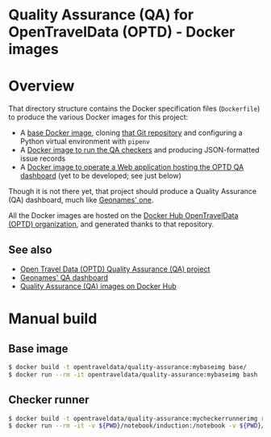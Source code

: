 Quality Assurance (QA) for OpenTravelData (OPTD) - Docker images
================================================================

# Overview
That directory structure contains the Docker specification files
(``Dockerfile``) to produce the various Docker images for this project:
* A [base Docker image](base/),
  cloning [that Git repository](https://hub.docker.com/r/opentraveldata/quality-assurance)
  and configuring a Python virtual environment with ``pipenv``
* A [Docker image to run the QA checkers](run-checkers/)
  and producing JSON-formatted issue records
* A [Docker image to operate a Web application hosting the OPTD QA dashboard](dashboard/)
  (yet to be developed; see just below)

Though it is not there yet, that project should produce
a Quality Assurance (QA) dashboard, much like
[Geonames' one](http://qa.geonames.org/qa/).

All the Docker images are hosted on the
[Docker Hub OpenTravelData (OPTD) organization](https://hub.docker.com/r/opentraveldata/quality-assurance/builds/),
and generated thanks to that repository.

## See also
* [Open Travel Data (OPTD) Quality Assurance (QA) project](../)
* [Geonames' QA dashboard](http://qa.geonames.org/qa/)
* [Quality Assurance (QA) images on Docker Hub](https://hub.docker.com/r/opentraveldata/quality-assurance)

# Manual build

## Base image
```bash
$ docker build -t opentraveldata/quality-assurance:mybaseimg base/
$ docker run --rm -it opentraveldata/quality-assurance:mybaseimg bash
```

## Checker runner
```bash
$ docker build -t opentraveldata/quality-assurance:mycheckerrunnerimg run-checkers/
$ docker run --rm -it -v ${PWD}/notebook/induction:/notebook -v ${PWD}/data/induction:/data opentraveldata/quality-assurance:mycheckerrunnerimg bash
```

